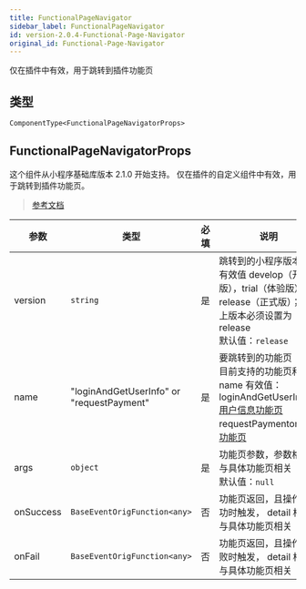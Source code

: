 ```yaml
---
title: FunctionalPageNavigator
sidebar_label: FunctionalPageNavigator
id: version-2.0.4-Functional-Page-Navigator
original_id: Functional-Page-Navigator
---
```


仅在插件中有效，用于跳转到插件功能页

## 类型

```tsx
ComponentType<FunctionalPageNavigatorProps>
```

## FunctionalPageNavigatorProps

这个组件从小程序基础库版本 2.1.0 开始支持。
仅在插件的自定义组件中有效，用于跳转到插件功能页。

> [参考文档](https://developers.weixin.qq.com/miniprogram/dev/component/functional-page-navigator.html)

| 参数 | 类型 | 必填 | 说明 |
| --- | --- | :---: | --- |
| version | `string` | 是 | 跳转到的小程序版本，有效值 develop（开发版），trial（体验版），release（正式版）；线上版本必须设置为 release<br />默认值：`release` |
| name | "loginAndGetUserInfo" or "requestPayment" | 是 | 要跳转到的功能页<br />目前支持的功能页和name 有效值：<br />loginAndGetUserInfoor[用户信息功能页](https://developers.weixin.qq.com/miniprogram/dev/framework/plugin/functional-pages/user-info.html)<br />requestPaymentor[支付功能页](https://developers.weixin.qq.com/miniprogram/dev/framework/plugin/functional-pages/request-payment.html) |
| args | `object` | 是 | 功能页参数，参数格式与具体功能页相关<br />默认值：`null` |
| onSuccess | `BaseEventOrigFunction<any>` | 否 | 功能页返回，且操作成功时触发， detail 格式与具体功能页相关 |
| onFail | `BaseEventOrigFunction<any>` | 否 | 功能页返回，且操作失败时触发， detail 格式与具体功能页相关 |
